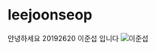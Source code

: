 # leejoonseop
안녕하세요 20192620 이준섭 입니다
![이준섭](https://user-images.githubusercontent.com/58460264/70027894-8c603c80-15e6-11ea-8331-2c426e8ddf4f.jpg)
